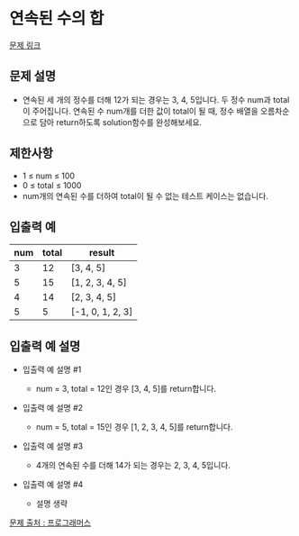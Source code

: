 # 연속된 수의 합

[문제 링크](https://school.programmers.co.kr/learn/courses/30/lessons/120923)

## 문제 설명

- 연속된 세 개의 정수를 더해 12가 되는 경우는 3, 4, 5입니다. 두 정수 num과 total이 주어집니다. 연속된 수 num개를 더한 값이 total이 될 때, 정수 배열을 오름차순으로 담아 return하도록 solution함수를 완성해보세요.

## 제한사항

- 1 ≤ num ≤ 100
- 0 ≤ total ≤ 1000
- num개의 연속된 수를 더하여 total이 될 수 없는 테스트 케이스는 없습니다.

## 입출력 예

| num | total | result           |
| --- | ----- | ---------------- |
| 3   | 12    | [3, 4, 5]        |
| 5   | 15    | [1, 2, 3, 4, 5]  |
| 4   | 14    | [2, 3, 4, 5]     |
| 5   | 5     | [-1, 0, 1, 2, 3] |

## 입출력 예 설명

- 입출력 예 설명 #1

  - num = 3, total = 12인 경우 [3, 4, 5]를 return합니다.

- 입출력 예 설명 #2

  - num = 5, total = 15인 경우 [1, 2, 3, 4, 5]를 return합니다.

- 입출력 예 설명 #3

  - 4개의 연속된 수를 더해 14가 되는 경우는 2, 3, 4, 5입니다.

- 입출력 예 설명 #4
  - 설명 생략

[문제 출처 : 프로그래머스](https://school.programmers.co.kr/learn/challenges?order=acceptance_desc&levels=0)
